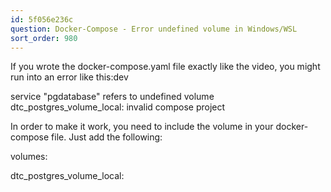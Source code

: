```yaml
---
id: 5f056e236c
question: Docker-Compose - Error undefined volume in Windows/WSL
sort_order: 980
---
```


If you wrote the docker-compose.yaml file exactly like the video, you might run into an error like this:dev

service "pgdatabase" refers to undefined volume dtc_postgres_volume_local: invalid compose project

In order to make it work, you need to include the volume in your docker-compose file. Just add the following:

volumes:

dtc_postgres_volume_local:

